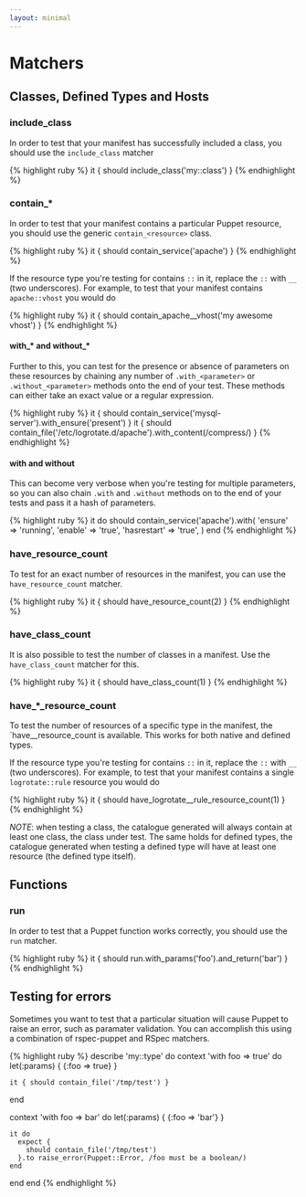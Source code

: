 ```yaml
---
layout: minimal
---
```


# Matchers
## Classes, Defined Types and Hosts
### include_class
In order to test that your manifest has successfully included a class, you
should use the `include_class` matcher

{% highlight ruby %}
it { should include_class('my::class') }
{% endhighlight %}

### contain_\*
In order to test that your manifest contains a particular Puppet resource, you
should use the generic `contain_<resource>` class.

{% highlight ruby %}
it { should contain_service('apache') }
{% endhighlight %}

If the resource type you're testing for contains `::` in it, replace the `::`
with `__` (two underscores).  For example, to test that your manifest contains
`apache::vhost` you would do

{% highlight ruby %}
it { should contain_apache__vhost('my awesome vhost') }
{% endhighlight %}

#### with_\* and without_\*
Further to this, you can test for the presence or absence of parameters on
these resources by chaining any number of `.with_<parameter>` or
`.without_<parameter>` methods onto the end of your test.  These methods can
either take an exact value or a regular expression.

{% highlight ruby %}
it { should contain_service('mysql-server').with_ensure('present') }
it { should contain_file('/etc/logrotate.d/apache').with_content(/compress/) }
{% endhighlight %}

#### with and without
This can become very verbose when you're testing for multiple parameters, so
you can also chain `.with` and `.without` methods on to the end of your tests
and pass it a hash of parameters.

{% highlight ruby %}
it do
  should contain_service('apache').with(
    'ensure'     => 'running',
    'enable'     => 'true',
    'hasrestart' => 'true',
  )
end
{% endhighlight %}

### have_resource_count
To test for an exact number of resources in the manifest, you can use the
`have_resource_count` matcher.

{% highlight ruby %}
it { should have_resource_count(2) }
{% endhighlight %}

### have_class_count
It is also possible to test the number of classes in a manifest. Use the
`have_class_count` matcher for this.

{% highlight ruby %}
it { should have_class_count(1) }
{% endhighlight %}

### have_\*_resource_count
To test the number of resources of a specific type in the manifest, the
`have_<resource type>_resource_count is available. This works for both native
and defined types.

If the resource type you're testing for contains `::` in it, replace the `::`
with `__` (two underscores).  For example, to test that your manifest contains
a single `logrotate::rule` resource you would do

{% highlight ruby %}
it { should have_logrotate__rule_resource_count(1) }
{% endhighlight %}

*NOTE*: when testing a class, the catalogue generated will always contain at
least one class, the class under test. The same holds for defined types, the
catalogue generated when testing a defined type will have at least one resource
(the defined type itself).

## Functions
### run
In order to test that a Puppet function works correctly, you should use the
`run` matcher.

{% highlight ruby %}
it { should run.with_params('foo').and_return('bar') }
{% endhighlight %}

## Testing for errors
Sometimes you want to test that a particular situation will cause Puppet to
raise an error, such as paramater validation.  You can accomplish this using
a combination of rspec-puppet and RSpec matchers.

{% highlight ruby %}
describe 'my::type' do
  context 'with foo => true' do
    let(:params) { {:foo => true} }

    it { should contain_file('/tmp/test') }
  end

  context 'with foo => bar' do
    let(:params) { {:foo => 'bar'} }

    it do
      expect {
        should contain_file('/tmp/test')
      }.to raise_error(Puppet::Error, /foo must be a boolean/)
    end
  end
end
{% endhighlight %}
